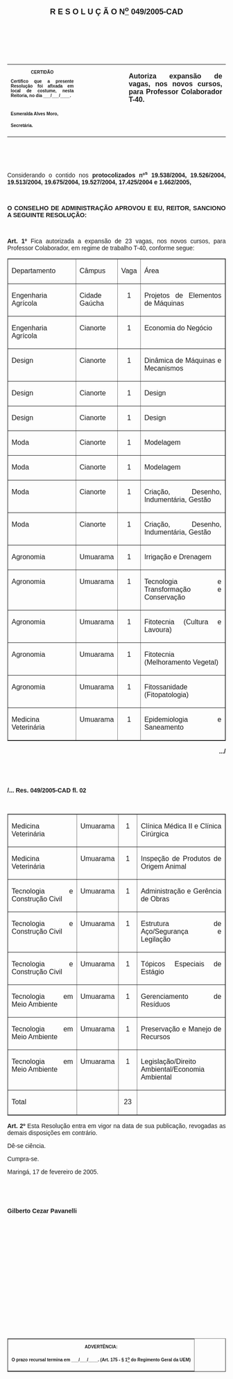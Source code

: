 <BODY>

<B><FONT FACE="Arial" SIZE=4><P ALIGN="CENTER"></P>
<P ALIGN="CENTER">R E S O L U &Ccedil; &Atilde; O  N<U><SUP>o</U></SUP>  049/2005-CAD</P>
</B></FONT><FONT FACE="Arial"><P ALIGN="JUSTIFY"></P>
<P ALIGN="JUSTIFY">&nbsp;</P>
<P ALIGN="JUSTIFY">&nbsp;</P>
<P ALIGN="JUSTIFY">&nbsp;</P></FONT>
<TABLE CELLSPACING=0 BORDER=0 CELLPADDING=7 WIDTH=612>
<TR><TD WIDTH="32%" VALIGN="TOP">
<B><FONT FACE="Arial" SIZE=1><P ALIGN="CENTER">CERTID&Atilde;O</P>
<P ALIGN="JUSTIFY">   Certifico que a presente Resolu&ccedil;&atilde;o foi afixada em local de costume, nesta Reitoria, no dia ___/___/____.</P>

<P>&nbsp;</P>
<P>Esmeralda Alves Moro,</P>
<P>Secret&aacute;ria.</B></FONT></TD>
<TD WIDTH="22%" VALIGN="TOP">&nbsp;</TD>
<TD WIDTH="46%" VALIGN="TOP">
<B><FONT FACE="Arial"><P ALIGN="JUSTIFY">Autoriza expans&atilde;o de vagas, nos novos cursos, para Professor Colaborador T-40.</B></FONT></TD>
</TR>
</TABLE>

<FONT FACE="Arial"><P ALIGN="JUSTIFY"></P>
<P ALIGN="JUSTIFY">&nbsp;</P>
<P ALIGN="JUSTIFY">&nbsp;</P>
</FONT><P ALIGN="JUSTIFY">&#9;<FONT FACE="Arial">Considerando o contido nos<B> protocolizados nº<SUP>s</SUP> 19.538/2004, 19.526/2004, 19.513/2004, 19.675/2004, 19.527/2004, 17.425/2004 e 1.662/2005,</P>
</B><P ALIGN="JUSTIFY"></P>
<P ALIGN="JUSTIFY">&nbsp;</P>
<P ALIGN="JUSTIFY">&#9;<B>O CONSELHO DE ADMINISTRA&Ccedil;&Atilde;O APROVOU E EU, REITOR, SANCIONO A SEGUINTE RESOLU&Ccedil;&Atilde;O:</P>
</B><P ALIGN="JUSTIFY"></P>
<P ALIGN="JUSTIFY">&nbsp;</P>
<B><P ALIGN="JUSTIFY">Art. 1º</B>  Fica autorizada a expans&atilde;o de 23 vagas, nos novos cursos, para Professor Colaborador, em regime de trabalho T-40, conforme segue:</P>
<P ALIGN="JUSTIFY"></P></FONT>
<TABLE BORDER CELLSPACING=1 CELLPADDING=4 WIDTH=604>
<TR><TD WIDTH="33%" VALIGN="TOP">
<FONT FACE="Arial"><P ALIGN="JUSTIFY">Departamento </FONT></TD>
<TD WIDTH="16%" VALIGN="TOP">
<FONT FACE="Arial"><P ALIGN="JUSTIFY">C&acirc;mpus</FONT></TD>
<TD WIDTH="9%" VALIGN="TOP">
<FONT FACE="Arial"><P ALIGN="JUSTIFY">Vaga</FONT></TD>
<TD WIDTH="42%" VALIGN="TOP">
<FONT FACE="Arial"><P ALIGN="JUSTIFY">&Aacute;rea</FONT></TD>
</TR>
<TR><TD WIDTH="33%" VALIGN="TOP">
<FONT FACE="Arial"><P ALIGN="JUSTIFY">Engenharia Agr&iacute;cola</FONT></TD>
<TD WIDTH="16%" VALIGN="TOP">
<FONT FACE="Arial"><P ALIGN="JUSTIFY">Cidade Ga&uacute;cha</FONT></TD>
<TD WIDTH="9%" VALIGN="TOP">
<FONT FACE="Arial"><P ALIGN="CENTER">1</FONT></TD>
<TD WIDTH="42%" VALIGN="TOP">
<FONT FACE="Arial"><P ALIGN="JUSTIFY">Projetos de Elementos de M&aacute;quinas</FONT></TD>
</TR>
<TR><TD WIDTH="33%" VALIGN="TOP">
<FONT FACE="Arial"><P ALIGN="JUSTIFY">Engenharia Agr&iacute;cola</FONT></TD>
<TD WIDTH="16%" VALIGN="TOP">
<FONT FACE="Arial"><P ALIGN="JUSTIFY">Cianorte</FONT></TD>
<TD WIDTH="9%" VALIGN="TOP">
<FONT FACE="Arial"><P ALIGN="CENTER">1</FONT></TD>
<TD WIDTH="42%" VALIGN="TOP">
<FONT FACE="Arial"><P ALIGN="JUSTIFY">Economia do Neg&oacute;cio</FONT></TD>
</TR>
<TR><TD WIDTH="33%" VALIGN="TOP">
<FONT FACE="Arial"><P ALIGN="JUSTIFY">Design</FONT></TD>
<TD WIDTH="16%" VALIGN="TOP">
<FONT FACE="Arial"><P ALIGN="JUSTIFY">Cianorte</FONT></TD>
<TD WIDTH="9%" VALIGN="TOP">
<FONT FACE="Arial"><P ALIGN="CENTER">1</FONT></TD>
<TD WIDTH="42%" VALIGN="TOP">
<FONT FACE="Arial"><P ALIGN="JUSTIFY">Din&acirc;mica de M&aacute;quinas e Mecanismos</FONT></TD>
</TR>
<TR><TD WIDTH="33%" VALIGN="TOP">
<FONT FACE="Arial"><P ALIGN="JUSTIFY">Design</FONT></TD>
<TD WIDTH="16%" VALIGN="TOP">
<FONT FACE="Arial"><P ALIGN="JUSTIFY">Cianorte</FONT></TD>
<TD WIDTH="9%" VALIGN="TOP">
<FONT FACE="Arial"><P ALIGN="CENTER">1</FONT></TD>
<TD WIDTH="42%" VALIGN="TOP">
<FONT FACE="Arial"><P ALIGN="JUSTIFY">Design</FONT></TD>
</TR>
<TR><TD WIDTH="33%" VALIGN="TOP">
<FONT FACE="Arial"><P ALIGN="JUSTIFY">Design</FONT></TD>
<TD WIDTH="16%" VALIGN="TOP">
<FONT FACE="Arial"><P ALIGN="JUSTIFY">Cianorte</FONT></TD>
<TD WIDTH="9%" VALIGN="TOP">
<FONT FACE="Arial"><P ALIGN="CENTER">1</FONT></TD>
<TD WIDTH="42%" VALIGN="TOP">
<FONT FACE="Arial"><P ALIGN="JUSTIFY">Design</FONT></TD>
</TR>
<TR><TD WIDTH="33%" VALIGN="TOP">
<FONT FACE="Arial"><P ALIGN="JUSTIFY">Moda</FONT></TD>
<TD WIDTH="16%" VALIGN="TOP">
<FONT FACE="Arial"><P ALIGN="JUSTIFY">Cianorte</FONT></TD>
<TD WIDTH="9%" VALIGN="TOP">
<FONT FACE="Arial"><P ALIGN="CENTER">1</FONT></TD>
<TD WIDTH="42%" VALIGN="TOP">
<FONT FACE="Arial"><P ALIGN="JUSTIFY">Modelagem</FONT></TD>
</TR>
<TR><TD WIDTH="33%" VALIGN="TOP">
<FONT FACE="Arial"><P ALIGN="JUSTIFY">Moda</FONT></TD>
<TD WIDTH="16%" VALIGN="TOP">
<FONT FACE="Arial"><P ALIGN="JUSTIFY">Cianorte</FONT></TD>
<TD WIDTH="9%" VALIGN="TOP">
<FONT FACE="Arial"><P ALIGN="CENTER">1</FONT></TD>
<TD WIDTH="42%" VALIGN="TOP">
<FONT FACE="Arial"><P ALIGN="JUSTIFY">Modelagem</FONT></TD>
</TR>
<TR><TD WIDTH="33%" VALIGN="TOP">
<FONT FACE="Arial"><P ALIGN="JUSTIFY">Moda</FONT></TD>
<TD WIDTH="16%" VALIGN="TOP">
<FONT FACE="Arial"><P ALIGN="JUSTIFY">Cianorte</FONT></TD>
<TD WIDTH="9%" VALIGN="TOP">
<FONT FACE="Arial"><P ALIGN="CENTER">1</FONT></TD>
<TD WIDTH="42%" VALIGN="TOP">
<FONT FACE="Arial"><P ALIGN="JUSTIFY">Cria&ccedil;&atilde;o, Desenho, Indument&aacute;ria, Gest&atilde;o</FONT></TD>
</TR>
<TR><TD WIDTH="33%" VALIGN="TOP">
<FONT FACE="Arial"><P ALIGN="JUSTIFY">Moda</FONT></TD>
<TD WIDTH="16%" VALIGN="TOP">
<FONT FACE="Arial"><P ALIGN="JUSTIFY">Cianorte</FONT></TD>
<TD WIDTH="9%" VALIGN="TOP">
<FONT FACE="Arial"><P ALIGN="CENTER">1</FONT></TD>
<TD WIDTH="42%" VALIGN="TOP">
<FONT FACE="Arial"><P ALIGN="JUSTIFY">Cria&ccedil;&atilde;o, Desenho, Indument&aacute;ria, Gest&atilde;o</FONT></TD>
</TR>
<TR><TD WIDTH="33%" VALIGN="TOP">
<FONT FACE="Arial"><P ALIGN="JUSTIFY">Agronomia</FONT></TD>
<TD WIDTH="16%" VALIGN="TOP">
<FONT FACE="Arial"><P ALIGN="JUSTIFY">Umuarama</FONT></TD>
<TD WIDTH="9%" VALIGN="TOP">
<FONT FACE="Arial"><P ALIGN="CENTER">1</FONT></TD>
<TD WIDTH="42%" VALIGN="TOP">
<FONT FACE="Arial"><P ALIGN="JUSTIFY">Irriga&ccedil;&atilde;o e Drenagem</FONT></TD>
</TR>
<TR><TD WIDTH="33%" VALIGN="TOP">
<FONT FACE="Arial"><P ALIGN="JUSTIFY">Agronomia</FONT></TD>
<TD WIDTH="16%" VALIGN="TOP">
<FONT FACE="Arial"><P ALIGN="JUSTIFY">Umuarama</FONT></TD>
<TD WIDTH="9%" VALIGN="TOP">
<FONT FACE="Arial"><P ALIGN="CENTER">1</FONT></TD>
<TD WIDTH="42%" VALIGN="TOP">
<FONT FACE="Arial"><P ALIGN="JUSTIFY">Tecnologia e Transforma&ccedil;&atilde;o e Conserva&ccedil;&atilde;o</FONT></TD>
</TR>
<TR><TD WIDTH="33%" VALIGN="TOP">
<FONT FACE="Arial"><P ALIGN="JUSTIFY">Agronomia</FONT></TD>
<TD WIDTH="16%" VALIGN="TOP">
<FONT FACE="Arial"><P ALIGN="JUSTIFY">Umuarama</FONT></TD>
<TD WIDTH="9%" VALIGN="TOP">
<FONT FACE="Arial"><P ALIGN="CENTER">1</FONT></TD>
<TD WIDTH="42%" VALIGN="TOP">
<FONT FACE="Arial"><P ALIGN="JUSTIFY">Fitotecnia (Cultura e Lavoura)</FONT></TD>
</TR>
<TR><TD WIDTH="33%" VALIGN="TOP">
<FONT FACE="Arial"><P ALIGN="JUSTIFY">Agronomia</FONT></TD>
<TD WIDTH="16%" VALIGN="TOP">
<FONT FACE="Arial"><P ALIGN="JUSTIFY">Umuarama</FONT></TD>
<TD WIDTH="9%" VALIGN="TOP">
<FONT FACE="Arial"><P ALIGN="CENTER">1</FONT></TD>
<TD WIDTH="42%" VALIGN="TOP">
<FONT FACE="Arial"><P ALIGN="JUSTIFY">Fitotecnia (Melhoramento Vegetal)</FONT></TD>
</TR>
<TR><TD WIDTH="33%" VALIGN="TOP">
<FONT FACE="Arial"><P ALIGN="JUSTIFY">Agronomia</FONT></TD>
<TD WIDTH="16%" VALIGN="TOP">
<FONT FACE="Arial"><P ALIGN="JUSTIFY">Umuarama</FONT></TD>
<TD WIDTH="9%" VALIGN="TOP">
<FONT FACE="Arial"><P ALIGN="CENTER">1</FONT></TD>
<TD WIDTH="42%" VALIGN="TOP">
<FONT FACE="Arial"><P ALIGN="JUSTIFY">Fitossanidade (Fitopatologia)</FONT></TD>
</TR>
<TR><TD WIDTH="33%" VALIGN="TOP">
<FONT FACE="Arial"><P ALIGN="JUSTIFY">Medicina Veterin&aacute;ria</FONT></TD>
<TD WIDTH="16%" VALIGN="TOP">
<FONT FACE="Arial"><P ALIGN="JUSTIFY">Umuarama</FONT></TD>
<TD WIDTH="9%" VALIGN="TOP">
<FONT FACE="Arial"><P ALIGN="CENTER">1</FONT></TD>
<TD WIDTH="42%" VALIGN="TOP">
<FONT FACE="Arial"><P ALIGN="JUSTIFY">Epidemiologia e Saneamento</FONT></TD>
</TR>
</TABLE>

<B><FONT FACE="Arial"><P ALIGN="RIGHT"></P>
<P ALIGN="RIGHT">.../</P>
</B>
<P>&nbsp;</P>
<P>&nbsp;</P>
<B><P>/... Res. 049/2005-CAD&#9;&#9;&#9;&#9;&#9;&#9;&#9;&#9;   fl. 02</P>
</B>
<P>&nbsp;</P></FONT>
<TABLE BORDER CELLSPACING=1 CELLPADDING=4 WIDTH=612>
<TR><TD WIDTH="34%" VALIGN="TOP">
<FONT FACE="Arial"><P ALIGN="JUSTIFY">Medicina Veterin&aacute;ria</FONT></TD>
<TD WIDTH="15%" VALIGN="TOP">
<FONT FACE="Arial"><P ALIGN="JUSTIFY">Umuarama</FONT></TD>
<TD WIDTH="9%" VALIGN="TOP">
<FONT FACE="Arial"><P ALIGN="CENTER">1</FONT></TD>
<TD WIDTH="42%" VALIGN="TOP">
<FONT FACE="Arial"><P ALIGN="JUSTIFY">Cl&iacute;nica M&eacute;dica II e Cl&iacute;nica Cir&uacute;rgica</FONT></TD>
</TR>
<TR><TD WIDTH="34%" VALIGN="TOP">
<FONT FACE="Arial"><P ALIGN="JUSTIFY">Medicina Veterin&aacute;ria</FONT></TD>
<TD WIDTH="15%" VALIGN="TOP">
<FONT FACE="Arial"><P ALIGN="JUSTIFY">Umuarama</FONT></TD>
<TD WIDTH="9%" VALIGN="TOP">
<FONT FACE="Arial"><P ALIGN="CENTER">1</FONT></TD>
<TD WIDTH="42%" VALIGN="TOP">
<FONT FACE="Arial"><P ALIGN="JUSTIFY">Inspe&ccedil;&atilde;o de Produtos de Origem Animal</FONT></TD>
</TR>
<TR><TD WIDTH="34%" VALIGN="TOP">
<FONT FACE="Arial"><P ALIGN="JUSTIFY">Tecnologia e Constru&ccedil;&atilde;o Civil</FONT></TD>
<TD WIDTH="15%" VALIGN="TOP">
<FONT FACE="Arial"><P ALIGN="JUSTIFY">Umuarama</FONT></TD>
<TD WIDTH="9%" VALIGN="TOP">
<FONT FACE="Arial"><P ALIGN="CENTER">1</FONT></TD>
<TD WIDTH="42%" VALIGN="TOP">
<FONT FACE="Arial"><P ALIGN="JUSTIFY">Administra&ccedil;&atilde;o e Ger&ecirc;ncia de Obras</FONT></TD>
</TR>
<TR><TD WIDTH="34%" VALIGN="TOP">
<FONT FACE="Arial"><P ALIGN="JUSTIFY">Tecnologia e Constru&ccedil;&atilde;o Civil</FONT></TD>
<TD WIDTH="15%" VALIGN="TOP">
<FONT FACE="Arial"><P ALIGN="JUSTIFY">Umuarama</FONT></TD>
<TD WIDTH="9%" VALIGN="TOP">
<FONT FACE="Arial"><P ALIGN="CENTER">1</FONT></TD>
<TD WIDTH="42%" VALIGN="TOP">
<FONT FACE="Arial"><P ALIGN="JUSTIFY">Estrutura de A&ccedil;o/Seguran&ccedil;a e Legila&ccedil;&atilde;o</FONT></TD>
</TR>
<TR><TD WIDTH="34%" VALIGN="TOP">
<FONT FACE="Arial"><P ALIGN="JUSTIFY">Tecnologia e Constru&ccedil;&atilde;o Civil</FONT></TD>
<TD WIDTH="15%" VALIGN="TOP">
<FONT FACE="Arial"><P ALIGN="JUSTIFY">Umuarama</FONT></TD>
<TD WIDTH="9%" VALIGN="TOP">
<FONT FACE="Arial"><P ALIGN="CENTER">1</FONT></TD>
<TD WIDTH="42%" VALIGN="TOP">
<FONT FACE="Arial"><P ALIGN="JUSTIFY">T&oacute;picos Especiais de Est&aacute;gio</FONT></TD>
</TR>
<TR><TD WIDTH="34%" VALIGN="TOP">
<FONT FACE="Arial"><P ALIGN="JUSTIFY">Tecnologia em Meio Ambiente</FONT></TD>
<TD WIDTH="15%" VALIGN="TOP">
<FONT FACE="Arial"><P ALIGN="JUSTIFY">Umuarama</FONT></TD>
<TD WIDTH="9%" VALIGN="TOP">
<FONT FACE="Arial"><P ALIGN="CENTER">1</FONT></TD>
<TD WIDTH="42%" VALIGN="TOP">
<FONT FACE="Arial"><P ALIGN="JUSTIFY">Gerenciamento de Res&iacute;duos</FONT></TD>
</TR>
<TR><TD WIDTH="34%" VALIGN="TOP">
<FONT FACE="Arial"><P ALIGN="JUSTIFY">Tecnologia em Meio Ambiente</FONT></TD>
<TD WIDTH="15%" VALIGN="TOP">
<FONT FACE="Arial"><P ALIGN="JUSTIFY">Umuarama</FONT></TD>
<TD WIDTH="9%" VALIGN="TOP">
<FONT FACE="Arial"><P ALIGN="CENTER">1</FONT></TD>
<TD WIDTH="42%" VALIGN="TOP">
<FONT FACE="Arial"><P ALIGN="JUSTIFY">Preserva&ccedil;&atilde;o e Manejo de Recursos</FONT></TD>
</TR>
<TR><TD WIDTH="34%" VALIGN="TOP">
<FONT FACE="Arial"><P ALIGN="JUSTIFY">Tecnologia em Meio Ambiente</FONT></TD>
<TD WIDTH="15%" VALIGN="TOP">
<FONT FACE="Arial"><P ALIGN="JUSTIFY">Umuarama</FONT></TD>
<TD WIDTH="9%" VALIGN="TOP">
<FONT FACE="Arial"><P ALIGN="CENTER">1</FONT></TD>
<TD WIDTH="42%" VALIGN="TOP">
<FONT FACE="Arial"><P ALIGN="JUSTIFY">Legisla&ccedil;&atilde;o/Direito Ambiental/Economia Ambiental</FONT></TD>
</TR>
<TR><TD WIDTH="34%" VALIGN="TOP">
<FONT FACE="Arial"><P ALIGN="JUSTIFY">Total</FONT></TD>
<TD WIDTH="15%" VALIGN="TOP">&nbsp;</TD>
<TD WIDTH="9%" VALIGN="TOP">
<FONT FACE="Arial"><P ALIGN="CENTER">23</FONT></TD>
<TD WIDTH="42%" VALIGN="TOP">&nbsp;</TD>
</TR>
</TABLE>

<FONT FACE="Arial"><P ALIGN="JUSTIFY"></P>
<B><P ALIGN="JUSTIFY">Art. 2º  </B>Esta Resolu&ccedil;&atilde;o entra em vigor na data de sua publica&ccedil;&atilde;o, revogadas as demais disposi&ccedil;&otilde;es em contr&aacute;rio.</P>
<P ALIGN="JUSTIFY">D&ecirc;-se ci&ecirc;ncia.</P>
<P ALIGN="JUSTIFY">&#9;Cumpra-se.</P>
<P ALIGN="JUSTIFY"></P>
<P ALIGN="JUSTIFY">Maring&aacute;, 17 de fevereiro de 2005.</P>
<B><P ALIGN="JUSTIFY"></P>
<P ALIGN="JUSTIFY">&nbsp;</P>
<P ALIGN="JUSTIFY">&nbsp;</P>
<P ALIGN="JUSTIFY">Gilberto Cezar Pavanelli</P>
<P ALIGN="JUSTIFY"></P>
<P ALIGN="JUSTIFY">&nbsp;</P>
<P ALIGN="JUSTIFY">&nbsp;</P>
<P ALIGN="JUSTIFY">&nbsp;</P>
<P ALIGN="JUSTIFY">&nbsp;</P>
<P ALIGN="JUSTIFY">&nbsp;</P>
<P ALIGN="JUSTIFY">&nbsp;</P>
<P ALIGN="JUSTIFY">&nbsp;</P>
<P ALIGN="JUSTIFY">&nbsp;</P>
<P ALIGN="JUSTIFY">&nbsp;</P></B></FONT>
<TABLE BORDER CELLSPACING=1 CELLPADDING=4 WIDTH=207>
<TR><TD VALIGN="TOP">
<B><FONT FACE="Arial" SIZE=1><P ALIGN="CENTER">ADVERT&Ecirc;NCIA:</P>
<P ALIGN="JUSTIFY">O prazo recursal termina em ___/___/____. (Art. 175 - § 1<U><SUP>o</U></SUP> do Regimento Geral da UEM)</B></FONT></TD>
</TR>
</TABLE>

<FONT FACE="Arial"></FONT></BODY>
